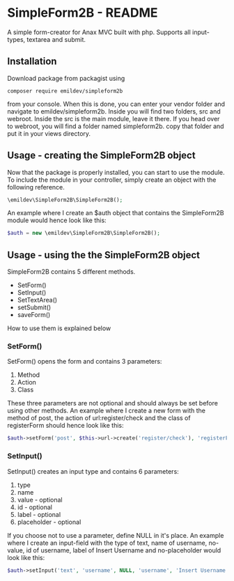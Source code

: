 SimpleForm2B - README
=====================
A simple form-creator for Anax MVC built with php. Supports all input-types, textarea and submit.

Installation
------------
Download package from packagist using 

```composer require emildev/simpleform2b```

from your console. When this is done, you can enter your vendor folder and navigate to emildev/simpleform2b. 
Inside you will find two folders, src and webroot. Inside the src is the main module, leave it there.
If you head over to webroot, you will find a folder named simpleform2b. copy that folder and put it in your views directory.

Usage - creating the SimpleForm2B object
-----
Now that the package is properly installed, you can start to use the module. To include the module in your controller, simply
create an object with the following reference.

```php
\emildev\SimpleForm2B\SimpleForm2B();
```

An example where I create an $auth object that contains the SimpleForm2B module would hence look like this:

```php
$auth = new \emildev\SimpleForm2B\SimpleForm2B();
```

Usage - using the the SimpleForm2B object
-----------------------------------------
SimpleForm2B contains 5 different methods.
* SetForm()
* SetInput()
* SetTextArea()
* setSubmit()
* saveForm()

How to use them is explained below

### SetForm()
SetForm() opens the form and contains 3 parameters:

1. Method
2. Action
3. Class

These three parameters are not optional and should always be set before using other methods.
An example where I create a new form with the method of post, the action of url:register/check and the class of registerForm should hence look like this:
```php 
$auth->setForm('post', $this->url->create('register/check'), 'registerForm');
```

### SetInput()
SetInput() creates an input type and contains 6 parameters:

1. type
2. name
3. value - optional
4. id - optional
5. label - optional
6. placeholder - optional

If you choose not to use a parameter, define NULL in it's place.
An example where I create an input-field with the type of text, name of username, no-value, id of username, label of Insert Username and no-placeholder would look like this:
```php
$auth->setInput('text', 'username', NULL, 'username', 'Insert Username', NULL);
```





